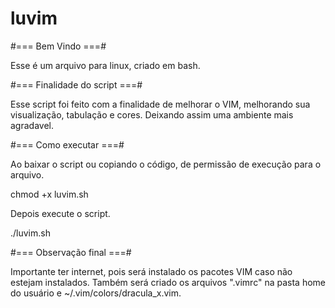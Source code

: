 # luvim
<p>#=== Bem Vindo ===#</p>
Esse é um arquivo para linux, criado em bash.

<p>#=== Finalidade do script ===#</p>
Esse script foi feito com a finalidade de melhorar o VIM, melhorando sua visualização, tabulação e cores.
Deixando assim uma ambiente mais agradavel.

<p>#=== Como executar ===#</p>
Ao baixar o script ou copiando o código, de permissão de execução para o 
arquivo.
<p>chmod +x luvim.sh</p>
Depois execute o script.
<p>./luvim.sh</p>


<p>#=== Observação final ===#</p>
Importante ter internet, pois será instalado os pacotes VIM caso não
estejam instalados.
Também será criado os arquivos ".vimrc" na pasta home do usuário e ~/.vim/colors/dracula_x.vim.
